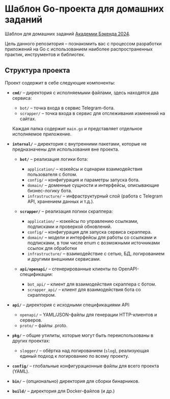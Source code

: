 # Шаблон Go-проекта для домашних заданий

Шаблон для домашних заданий [Академии Бэкенда 2024](https://edu.tinkoff.ru/all-activities/courses/870efa9d-7067-4713-97ae-7db256b73eab).

Цель данного репозитория – познакомить вас с процессом разработки приложений на Go с использованием наиболее распространенных практик, инструментов и библиотек.

## Структура проекта

Проект содержит в себе следующие компоненты:

- **`cmd/`** – директория с исполняемыми файлами, здесь находятся два сервиса:
  - `bot/` – точка входа в сервис Telegram-бота.
  - `scrapper/` – точка входа в сервис для отслеживания изменений на сайтах.

  Каждая папка содержит `main.go` и представляет отдельное исполняемое приложение.

- **`internal/`** – директория с внутренними пакетами, которые не предназначены для использования вне проекта.
  - **`bot/`** – реализация логики бота:
    - `application/` – юзкейсы и сценарии взаимодействия пользователя с ботом.
    - `config/` – конфигурация и параметры запуска бота.
    - `domain/` – доменные сущности и интерфейсы, описывающие бизнес-логику бота.
    - `infrastructure/` – инфраструктурный слой (работа с Telegram API, хранением данных и т.д.).

  - **`scrapper/`** – реализация логики скраппера:
    - `application/` – юзкейсы по управлению ссылками, подписками и проверкой обновлений.
    - `config/` – конфигурация для запуска сервиса скраппера.
    - `domain/` – модели и интерфейсы для работы со ссылками и подписками, в том числе enum с возможными источниками ссылок для обработки
    - `infrastructure/` – взаимодействие с сетью, БД, логированием и другими внешними сервисами.

  - **`api/openapi/`** – сгенерированные клиенты по OpenAPI-спецификации:
    - `bot_api/` – клиент для взаимодействия скраппера с ботом.
    - `scrapper_api/` – клиент для взаимодействия бота со скраппером.

- **`api/`** – директория с исходными спецификациями API:
  - `openapi/` – YAML/JSON-файлы для генерации HTTP-клиентов и серверов.
  - `proto/` – файлы .proto.

- **`pkg/`** – общие утилиты, которые могут быть переиспользованы в других проектах:
  - `slogger/` – обёртка над логированием (`slog`), реализующая единый подход к логированию по всему проекту.

- **`config/`** – глобальные конфигурационные файлы для всего проекта (YAML).

- **`bin/`** – (опционально) директория для сборки бинарников.

- **`build/`** – директория для Docker-файлов (и др.)
